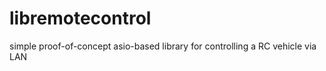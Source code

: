 # libremotecontrol
simple proof-of-concept  asio-based library for controlling a RC vehicle via LAN

